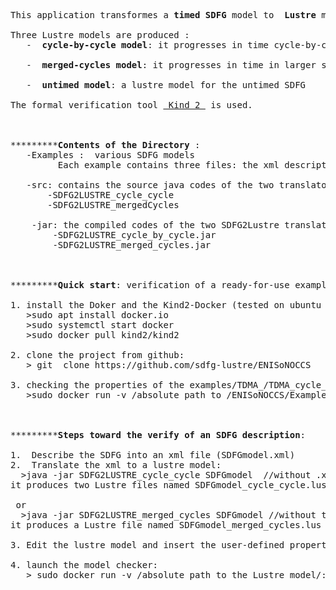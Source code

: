 <!--The timed synchronous dataflow graph <b>SDFG</b> model is a graphical model of computation that allows concurrency between processes.
Lustre is a declarative synchronous language developed to model and verify reactive systems. -->
<pre> 
This application transformes a <b>timed SDFG</b> model to <b> Lustre</b> models. <br>
Three Lustre models are produced :
   -  <b>cycle-by-cycle model</b>: it progresses in time cycle-by-cycle. <br>
   -  <b>merged-cycles model</b>: it progresses in time in larger steps.<br>
   -  <b>untimed model</b>: a lustre model for the untimed SDFG <br>
The formal verification tool <a href="https://kind2-mc.github.io/kind2/"> Kind 2 </a> is used.



*********<b>Contents of the Directory </b>:
   -Examples :  various SDFG models 
         Each example contains three files: the xml description, its lustre model ready to check, and a  list of user-defined properties
 
   -src: contains the source java codes of the two translators
       -SDFG2LUSTRE_cycle_cycle
       -SDFG2LUSTRE_mergedCycles

    -jar: the compiled codes of the two SDFG2Lustre translators
        -SDFG2LUSTRE_cycle_by_cycle.jar 
        -SDFG2LUSTRE_merged_cycles.jar



*********<b>Quick start</b>: verification of a ready-for-use example (verification of the Lustre model of the TDMA spec: TDMA_verified.lus):

1. install the Doker and the Kind2-Docker (tested on ubuntu 16.04):
   >sudo apt install docker.io
   >sudo systemctl start docker
   >sudo docker pull kind2/kind2

2. clone the project from github:
   > git  clone https://github.com/sdfg-lustre/ENISoNOCCS 

3. checking the properties of the examples/TDMA_/TDMA_cycle_by_cycle_verif
   >sudo docker run -v /absolute path to /ENISoNOCCS/Examples/TDMA_/:/lus kind2/kind2 /lus/TDMA_verified.lus



*********<b>Steps toward the verify of an SDFG description</b>:

1.  Describe the SDFG into an xml file (SDFGmodel.xml)
2.  Translate the xml to a lustre model:
  >java -jar SDFG2LUSTRE_cycle_cycle SDFGmodel  //without .xml extension
it produces two Lustre files named SDFGmodel_cycle_cycle.lus and SDFGmodel_untimed.lus

 or 
  >java -jar SDFG2LUSTRE_merged_cycles SDFGmodel //without the .xml extension
it produces a Lustre file named SDFGmodel_merged_cycles.lus

3. Edit the lustre model and insert the user-defined properties and assertions

4. launch the model checker:
   > sudo docker run -v /absolute path to the Lustre model/:/lus kind2/kind2    /lus/SDFG2LUSTRE_cycle_cycle.lus

</pre> 
